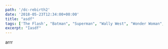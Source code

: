 ```yaml
---
path: '/dc-rebirth2'
date: '2018-05-23T12:34:00+00:00'
title: "asdf"
tags: ['The Flash', "Batman", "Superman", "Wally West", "Wonder Woman", "DC"]
excerpt: "Iasdf"
---
```

arrr